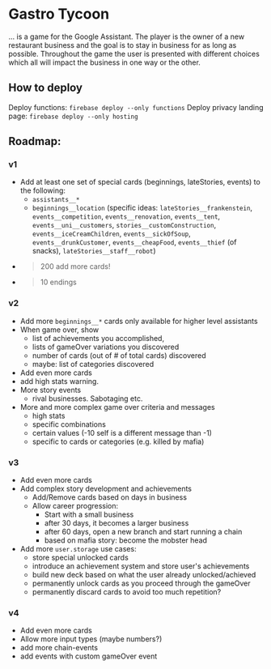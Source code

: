# Gastro Tycoon

... is a game for the Google Assistant. The player is the owner of a new restaurant business and the goal is to stay in business for as long as possible. Throughout the game the user is presented with different choices which all will impact the business in one way or the other.

## How to deploy

Deploy functions: `firebase deploy --only functions`
Deploy privacy landing page: `firebase deploy --only hosting`

## Roadmap:

### v1
- Add at least one set of special cards (beginnings, lateStories, events) to the following:
  - `assistants__*`
  - `beginnings__location` (specific ideas: `lateStories__frankenstein`, `events__competition`, `events__renovation`, `events__tent`, `events__uni__customers`, `stories__customConstruction`, `events__iceCreamChildren`, `events__sickOfSoup`, `events__drunkCustomer`, `events__cheapFood`, `events__thief` (of snacks), `lateStories__staff__robot`)
- >200 add more cards!
- >10 endings

### v2
- Add more `beginnings__*` cards only available for higher level assistants
- When game over, show
  - list of achievements you accomplished,
  - lists of gameOver variations you discovered
  - number of cards (out of # of total cards) discovered
  - maybe: list of categories discovered
- Add even more cards
- add high stats warning.
- More story events
  - rival businesses. Sabotaging etc.
- More and more complex game over criteria and messages
  - high stats
  - specific combinations
  - certain values (-10 self is a different message than -1)
  - specific to cards or categories (e.g. killed by mafia)

### v3
- Add even more cards
- Add complex story development and achievements
  - Add/Remove cards based on days in business
  - Allow career progression:
    - Start with a small business
    - after 30 days, it becomes a larger business
    - after 60 days, open a new branch and start running a chain
    - based on mafia story: become the mobster head
- Add more `user.storage` use cases:
  - store special unlocked cards
  - introduce an achievement system and store user's achievements
  - build new deck based on what the user already unlocked/achieved
  - permanently unlock cards as you proceed through the gameOver
  - permanently discard cards to avoid too much repetition?

### v4
- Add even more cards
- Allow more input types (maybe numbers?)
- add more chain-events
- add events with custom gameOver event
